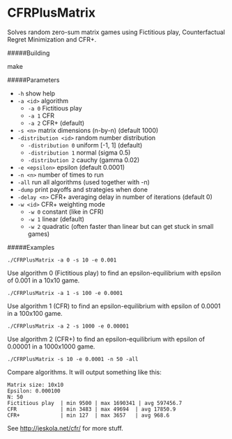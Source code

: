 CFRPlusMatrix
=============

Solves random zero-sum matrix games using Fictitious play, Counterfactual Regret Minimization and CFR+.

#####Building

make

#####Parameters

* `-h` show help
* `-a <id>` algorithm
    + `-a 0` Fictitious play
    + `-a 1` CFR
    + `-a 2` CFR+ (default)
* `-s <n>` matrix dimensions (n-by-n) (default 1000)
* `-distribution <id>` random number distribution
    + `-distribution 0` uniform \[-1, 1\] (default)
    + `-distribution 1` normal (sigma 0.5)
    + `-distribution 2` cauchy (gamma 0.02)
* `-e <epsilon>` epsilon (default 0.0001)
* `-n <n>` number of times to run
* `-all` run all algorithms (used together with -n)
* `-dump` print payoffs and strategies when done
* `-delay <n>` CFR+ averaging delay in number of iterations (default 0)
* `-w <id>` CFR+ weighting mode
    + `-w 0` constant (like in CFR)
    + `-w 1` linear (default)
    + `-w 2` quadratic (often faster than linear but can get stuck in small games)

#####Examples

`./CFRPlusMatrix -a 0 -s 10 -e 0.001`

Use algorithm 0 (Fictitious play) to find an epsilon-equilibrium with epsilon of 0.001 in a 10x10 game.

`./CFRPlusMatrix -a 1 -s 100 -e 0.0001`

Use algorithm 1 (CFR) to find an epsilon-equilibrium with epsilon of 0.0001 in a 100x100 game.

`./CFRPlusMatrix -a 2 -s 1000 -e 0.00001`

Use algorithm 2 (CFR+) to find an epsilon-equilibrium with epsilon of 0.00001 in a 1000x1000 game.

`./CFRPlusMatrix -s 10 -e 0.0001 -n 50 -all`

Compare algorithms. It will output something like this:

    Matrix size: 10x10
    Epsilon: 0.000100
    N: 50
    Fictitious play  | min 9500 | max 1690341 | avg 597456.7
    CFR              | min 3483 | max 49694  | avg 17850.9
    CFR+             | min 127  | max 3657   | avg 968.6

See http://jeskola.net/cfr/ for more stuff.


